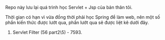 Repo này lưu lại quá trình học Servlet + Jsp của bản thân tôi.

Thời gian có hạn vì vừa đồng thời phải học Spring để làm web, nên một số phần kiến thức được lướt qua, phần lướt qua sẽ được liệt kê dưới đây.

1) Servlet Filter (56 part2\5) - 7593.
